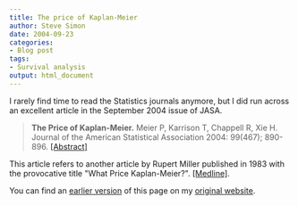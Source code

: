 ```yaml
---
title: The price of Kaplan-Meier
author: Steve Simon
date: 2004-09-23
categories:
- Blog post
tags:
- Survival analysis
output: html_document
---
```

I rarely find time to read the Statistics journals anymore, but I did
run across an excellent article in the September 2004 issue of JASA.

> **The Price of Kaplan-Meier.** Meier P, Karrison T, Chappell R, Xie H.
> Journal of the American Statistical Association 2004: 99(467);
> 890-896.
> [\[Abstract\]](http://lysander.asa.catchword.org/vl=7292716/cl=78/nw=1/rpsv/cw/asa/01621459/v99n467/s40/p890)

This article refers to another article by Rupert Miller published in
1983 with the provocative title \"What Price Kaplan-Meier?\".
[\[Medline\]](http://www.ncbi.nlm.nih.gov/entrez/query.fcgi?cmd=Retrieve&db=pubmed&dopt=Abstract&list_uids=6671119).

You can find an [earlier version](http://www.pmean.com/04/PriceKaplanMeier.html) of this page on my [original website](http://www.pmean.com/original_site.html).
